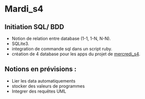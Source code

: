# Mardi_s4
## Initiation SQL/ BDD
* Notion de relation entre database (1-1, 1-N, N-N).
* SQLite3.
* integration de commande sql dans un script ruby.
* création de 4 database pour les apps du projet de <a href="">mercredi_s4</a>.

## Notions en prévisions :
* Lier les data automatiquements
* stocker des valeurs de programmes
* Integrer des requêtes UML
